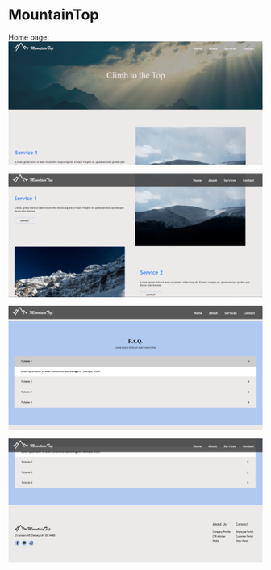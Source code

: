 # MountainTop

Home page:
<img src="/dist/assets/screenshots/mountain-1.PNG"
         alt="Screenshot">

<img src="/dist/assets/screenshots/mountain-2.PNG"
         alt="Screenshot">

<img src="/dist/assets/screenshots/mountain-3.PNG"
         alt="Screenshot">

<img src="/dist/assets/screenshots/mountain-4.PNG"
         alt="Screenshot">
